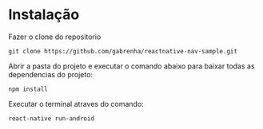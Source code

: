 # Instalação
Fazer o clone do repositorio
```
git clone https://github.com/gabrenha/reactnative-nav-sample.git
```
Abrir a pasta do projeto e executar o comando abaixo para baixar todas as dependencias do projeto:
``` 
npm install 
```
Executar o terminal atraves do comando:
```
react-native run-android
```
